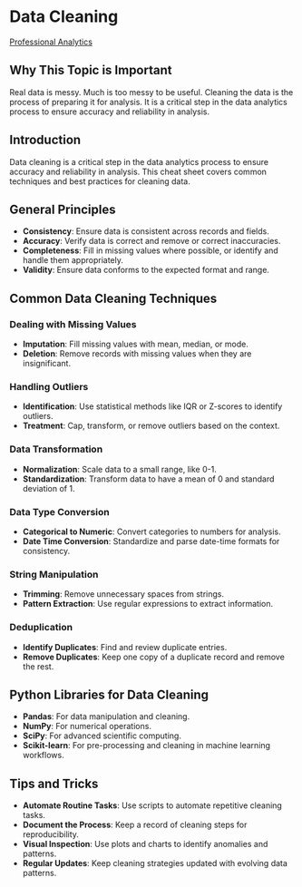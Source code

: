 # Data Cleaning

[Professional Analytics](https://github.com/denisecase/pro-analytics)

## Why This Topic is Important

Real data is messy. Much is too messy to be useful.
Cleaning the data is the process of preparing it for analysis.
It is a critical step in the data analytics process to ensure accuracy and reliability in analysis.

## Introduction

Data cleaning is a critical step in the data analytics process to ensure accuracy and reliability in analysis. This cheat sheet covers common techniques and best practices for cleaning data.

## General Principles

- **Consistency**: Ensure data is consistent across records and fields.
- **Accuracy**: Verify data is correct and remove or correct inaccuracies.
- **Completeness**: Fill in missing values where possible, or identify and handle them appropriately.
- **Validity**: Ensure data conforms to the expected format and range.

## Common Data Cleaning Techniques

### Dealing with Missing Values

- **Imputation**: Fill missing values with mean, median, or mode.
- **Deletion**: Remove records with missing values when they are insignificant.

### Handling Outliers

- **Identification**: Use statistical methods like IQR or Z-scores to identify outliers.
- **Treatment**: Cap, transform, or remove outliers based on the context.

### Data Transformation

- **Normalization**: Scale data to a small range, like 0-1.
- **Standardization**: Transform data to have a mean of 0 and standard deviation of 1.

### Data Type Conversion

- **Categorical to Numeric**: Convert categories to numbers for analysis.
- **Date Time Conversion**: Standardize and parse date-time formats for consistency.

### String Manipulation

- **Trimming**: Remove unnecessary spaces from strings.
- **Pattern Extraction**: Use regular expressions to extract information.

### Deduplication

- **Identify Duplicates**: Find and review duplicate entries.
- **Remove Duplicates**: Keep one copy of a duplicate record and remove the rest.

## Python Libraries for Data Cleaning

- **Pandas**: For data manipulation and cleaning.
- **NumPy**: For numerical operations.
- **SciPy**: For advanced scientific computing.
- **Scikit-learn**: For pre-processing and cleaning in machine learning workflows.

## Tips and Tricks

- **Automate Routine Tasks**: Use scripts to automate repetitive cleaning tasks.
- **Document the Process**: Keep a record of cleaning steps for reproducibility.
- **Visual Inspection**: Use plots and charts to identify anomalies and patterns.
- **Regular Updates**: Keep cleaning strategies updated with evolving data patterns.
